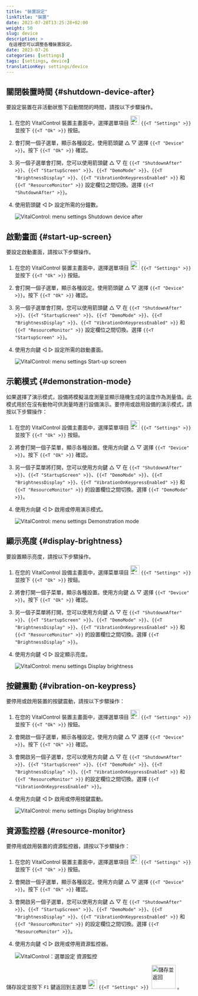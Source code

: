 ```yaml
---
title: "裝置設定"
linkTitle: "裝置"
date: 2023-07-28T13:25:28+02:00
weight: 50
slug: device
description: >
 在這裡您可以調整各種裝置設定。
date: 2023-07-26
categories: [settings]
tags: [settings, device]
translationKey: settings/device
---
```

## 關閉裝置時間 {#shutdown-device-after}
要設定裝置在非活動狀態下自動關閉的時間，請按以下步驟操作。

1. 在您的 VitalControl 裝置主畫面中，選擇選單項目 <img src="/icons/gear.svg" width="25" align="bottom" alt="Settings" /> `{{<T "Settings" >}}` 並按下 `{{<T "Ok" >}}` 按鈕。

2. 會打開一個子選單，顯示各種設定。使用箭頭鍵 △ ▽ 選擇 `{{<T "Device" >}}`。按下 `{{<T "Ok" >}}` 確認。

3. 另一個子選單會打開，您可以使用箭頭鍵 △ ▽ 在 `{{<T "ShutdownAfter" >}}`、`{{<T "StartupScreen" >}}`、`{{<T "DemoMode" >}}`、`{{<T "BrightnessDisplay" >}}`、`{{<T "VibrationOnKeypressEnabled" >}}` 和 `{{<T "ResourceMonitor" >}}` 設定欄位之間切換。選擇 `{{<T "ShutdownAfter" >}}`。

4. 使用箭頭鍵 ◁ ▷ 設定所需的分鐘數。

    ![VitalControl: menu settings Shutdown device after](../images/shutdowndeviceafter.png "關閉裝置時間")

## 啟動畫面 {#start-up-screen}

要設定啟動畫面，請按以下步驟操作。

1. 在您的 VitalControl 裝置主畫面中，選擇選單項目 <img src="/icons/gear.svg" width="25" align="bottom" alt="Settings" /> `{{<T "Settings" >}}` 並按下 `{{<T "Ok" >}}` 按鈕。

2. 會打開一個子選單，顯示各種設定。使用箭頭鍵 △ ▽ 選擇 `{{<T "Device" >}}`。按下 `{{<T "Ok" >}}` 確認。

3. 另一個子選單會打開，您可以使用箭頭鍵 △ ▽ 在 `{{<T "ShutdownAfter" >}}`、`{{<T "StartupScreen" >}}`、`{{<T "DemoMode" >}}`、`{{<T "BrightnessDisplay" >}}`、`{{<T "VibrationOnKeypressEnabled" >}}` 和 `{{<T "ResourceMonitor" >}}` 設定欄位之間切換。選擇 `{{<T "StartupScreen" >}}`。

4. 使用方向鍵 ◁ ▷ 設定所需的啟動畫面。

    ![VitalControl: menu settings Start-up screen](../images/startupscreen.png "Start-up screen")

## 示範模式 {#demonstration-mode}

如果選擇了演示模式，設備將模擬溫度測量並顯示隨機生成的溫度作為測量值。此模式用於在沒有動物可供測量時進行設備演示。要停用或啟用設備的演示模式，請按以下步驟操作：

1. 在您的 VitalControl 設備主畫面中，選擇菜單項目 <img src="/icons/gear.svg" width="25" align="bottom" alt="Settings" /> `{{<T "Settings" >}}` 並按下 `{{<T "Ok" >}}` 按鈕。

2. 將會打開一個子菜單，顯示各種設置。使用方向鍵 △ ▽ 選擇 `{{<T "Device" >}}`。按下 `{{<T "Ok" >}}` 確認。

3. 另一個子菜單將打開，您可以使用方向鍵 △ ▽ 在 `{{<T "ShutdownAfter" >}}`、`{{<T "StartupScreen" >}}`、`{{<T "DemoMode" >}}`、`{{<T "BrightnessDisplay" >}}`、`{{<T "VibrationOnKeypressEnabled" >}}` 和 `{{<T "ResourceMonitor" >}}` 的設置欄位之間切換。選擇 `{{<T "DemoMode" >}}`。

4. 使用方向鍵 ◁ ▷ 啟用或停用演示模式。

    ![VitalControl: menu settings Demonstration mode](../images/demonstrationmode.png "Demonstration mode")

## 顯示亮度 {#display-brightness}

要設置顯示亮度，請按以下步驟操作。

1. 在您的 VitalControl 設備主畫面中，選擇菜單項目 <img src="/icons/gear.svg" width="25" align="bottom" alt="Settings" /> `{{<T "Settings" >}}` 並按下 `{{<T "Ok" >}}` 按鈕。

2. 將會打開一個子菜單，顯示各種設置。使用方向鍵 △ ▽ 選擇 `{{<T "Device" >}}`。按下 `{{<T "Ok" >}}` 確認。

3. 另一個子菜單將打開，您可以使用方向鍵 △ ▽ 在 `{{<T "ShutdownAfter" >}}`、`{{<T "StartupScreen" >}}`、`{{<T "DemoMode" >}}`、`{{<T "BrightnessDisplay" >}}`、`{{<T "VibrationOnKeypressEnabled" >}}` 和 `{{<T "ResourceMonitor" >}}` 的設置欄位之間切換。選擇 `{{<T "BrightnessDisplay" >}}`。

4. 使用方向鍵 ◁ ▷ 設定顯示亮度。

   ![VitalControl: menu settings Display brightness](../images/displaybrightness.png "Display brightness")

## 按鍵震動 {#vibration-on-keypress}

要停用或啟用裝置的按鍵震動，請按以下步驟操作：

1. 在您的 VitalControl 裝置主畫面中，選擇選單項目 <img src="/icons/gear.svg" width="25" align="bottom" alt="Settings" /> `{{<T "Settings" >}}` 並按下 `{{<T "Ok" >}}` 按鈕。

2. 會開啟一個子選單，顯示各種設定。使用方向鍵 △ ▽ 選擇 `{{<T "Device" >}}`。按下 `{{<T "Ok" >}}` 確認。

3. 會開啟另一個子選單，您可以使用方向鍵 △ ▽ 在 `{{<T "ShutdownAfter" >}}`、`{{<T "StartupScreen" >}}`、`{{<T "DemoMode" >}}`、`{{<T "BrightnessDisplay" >}}`、`{{<T "VibrationOnKeypressEnabled" >}}` 和 `{{<T "ResourceMonitor" >}}` 的設定欄位之間切換。選擇 `{{<T "VibrationOnKeypressEnabled" >}}`。

4. 使用方向鍵 ◁ ▷ 啟用或停用按鍵震動。

   ![VitalControl: menu settings Display brightness](../images/vibrationonkeypress.png "Display brightness")

## 資源監控器 {#resource-monitor}

要停用或啟用裝置的資源監控器，請按以下步驟操作：

1. 在您的 VitalControl 裝置主畫面中，選擇選單項目 <img src="/icons/gear.svg" width="25" align="bottom" alt="Settings" /> `{{<T "Settings" >}}` 並按下 `{{<T "Ok" >}}` 按鈕。

2. 會開啟一個子選單，顯示各種設定。使用方向鍵 △ ▽ 選擇 `{{<T "Device" >}}`。按下 `{{<T "Ok" >}}` 確認。

3. 會開啟另一個子選單，您可以使用方向鍵 △ ▽ 在 `{{<T "ShutdownAfter" >}}`、`{{<T "StartupScreen" >}}`、`{{<T "DemoMode" >}}`、`{{<T "BrightnessDisplay" >}}`、`{{<T "VibrationOnKeypressEnabled" >}}` 和 `{{<T "ResourceMonitor" >}}` 的設定欄位之間切換。選擇 `{{<T "ResourceMonitor" >}}`。

4. 使用方向鍵 ◁ ▷ 啟用或停用資源監控器。

    ![VitalControl：選單設定 資源監控](../images/resourcemonitor.png "資源監控")

儲存設定並按下 `F1` 鍵返回到主選單 <img src="/icons/gear.svg" width="25" align="bottom" alt="設定" /> `{{<T "Settings" >}}` &nbsp;<img src="/icons/footer/save_exit.svg" width="65" align="bottom" alt="儲存並返回" />&nbsp;。
